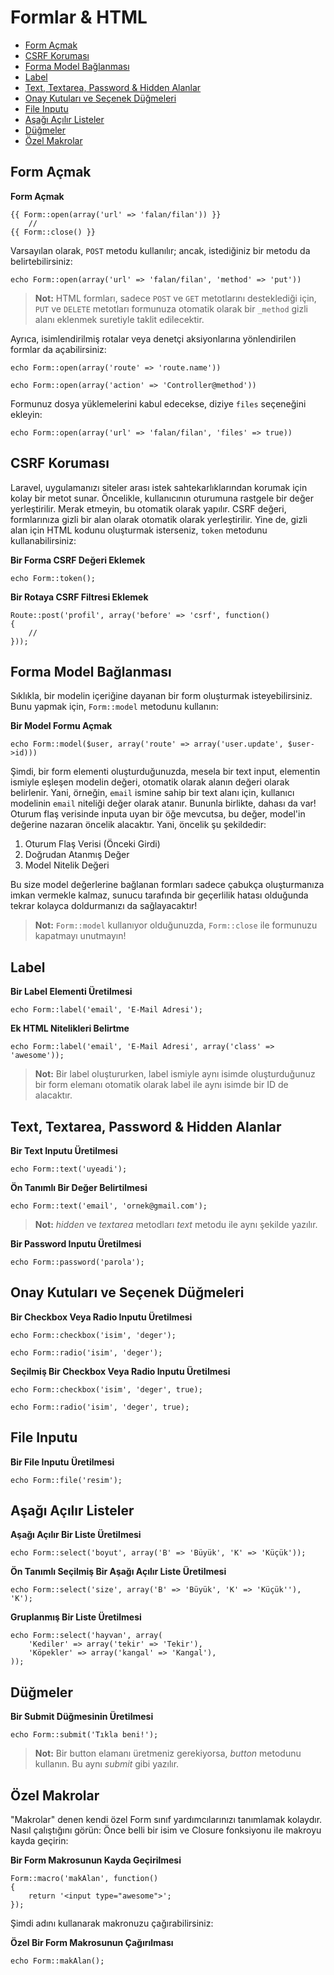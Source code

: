 # Formlar & HTML

- [Form Açmak](#opening-a-form)
- [CSRF Koruması](#csrf-protection)
- [Forma Model Bağlanması](#form-model-binding)
- [Label](#labels)
- [Text, Textarea, Password & Hidden Alanlar](#text)
- [Onay Kutuları ve Seçenek Düğmeleri](#checkboxes-and-radio-buttons)
- [File Inputu](#file-input)
- [Aşağı Açılır Listeler](#drop-down-lists)
- [Düğmeler](#buttons)
- [Özel Makrolar](#custom-macros)

<a name="opening-a-form"></a>
## Form Açmak

**Form Açmak**

	{{ Form::open(array('url' => 'falan/filan')) }}
		//
	{{ Form::close() }}

Varsayılan olarak, `POST` metodu kullanılır; ancak, istediğiniz bir metodu da belirtebilirsiniz:

	echo Form::open(array('url' => 'falan/filan', 'method' => 'put'))

> **Not:** HTML formları, sadece `POST` ve `GET` metotlarını desteklediği için, `PUT` ve `DELETE` metotları formunuza otomatik olarak bir `_method` gizli alanı eklenmek suretiyle taklit edilecektir.

Ayrıca, isimlendirilmiş rotalar veya denetçi aksiyonlarına yönlendirilen formlar da açabilirsiniz:

	echo Form::open(array('route' => 'route.name'))

	echo Form::open(array('action' => 'Controller@method'))

Formunuz dosya yüklemelerini kabul edecekse, diziye `files` seçeneğini ekleyin:

	echo Form::open(array('url' => 'falan/filan', 'files' => true))

<a name="csrf-protection"></a>
## CSRF Koruması

Laravel, uygulamanızı siteler arası istek sahtekarlıklarından korumak için kolay bir metot sunar. Öncelikle, kullanıcının oturumuna rastgele bir değer yerleştirilir. Merak etmeyin, bu otomatik olarak yapılır. CSRF değeri, formlarınıza gizli bir alan olarak otomatik olarak yerleştirilir. Yine de, gizli alan için HTML kodunu oluşturmak isterseniz, `token` metodunu kullanabilirsiniz:

**Bir Forma CSRF Değeri Eklemek**

	echo Form::token();

**Bir Rotaya CSRF Filtresi Eklemek**

	Route::post('profil', array('before' => 'csrf', function()
	{
		//
	}));

<a name="form-model-binding"></a>
## Forma Model Bağlanması

Sıklıkla, bir modelin içeriğine dayanan bir form oluşturmak isteyebilirsiniz. Bunu yapmak için, `Form::model` metodunu kullanın:

**Bir Model Formu Açmak**

	echo Form::model($user, array('route' => array('user.update', $user->id)))

Şimdi, bir form elementi oluşturduğunuzda, mesela bir text input, elementin ismiyle eşleşen modelin değeri, otomatik olarak alanın değeri olarak belirlenir. Yani, örneğin, `email` ismine sahip bir text alanı için, kullanıcı modelinin `email` niteliği değer olarak atanır. Bununla birlikte, dahası da var! Oturum flaş verisinde inputa uyan bir öğe mevcutsa, bu değer, model'in değerine nazaran öncelik alacaktır. Yani, öncelik şu şekildedir:

1. Oturum Flaş Verisi (Önceki Girdi)
2. Doğrudan Atanmış Değer
3. Model Nitelik Değeri

Bu size model değerlerine bağlanan formları sadece çabukça oluşturmanıza imkan vermekle kalmaz, sunucu tarafında bir geçerlilik hatası olduğunda tekrar kolayca doldurmanızı da sağlayacaktır!

> **Not:** `Form::model` kullanıyor olduğunuzda, `Form::close` ile formunuzu kapatmayı unutmayın!

<a name="labels"></a>
## Label

**Bir Label Elementi Üretilmesi**

	echo Form::label('email', 'E-Mail Adresi');

**Ek HTML Nitelikleri Belirtme**

	echo Form::label('email', 'E-Mail Adresi', array('class' => 'awesome'));

> **Not:** Bir label oluştururken, label ismiyle aynı isimde oluşturduğunuz bir form elemanı otomatik olarak label ile aynı isimde bir ID de alacaktır.

<a name="text"></a>
## Text, Textarea, Password & Hidden Alanlar

**Bir Text Inputu Üretilmesi**

	echo Form::text('uyeadi');

**Ön Tanımlı Bir Değer Belirtilmesi**

	echo Form::text('email', 'ornek@gmail.com');

> **Not:** *hidden* ve *textarea* metodları *text* metodu ile aynı şekilde yazılır.

**Bir Password Inputu Üretilmesi**

	echo Form::password('parola');

<a name="checkboxes-and-radio-buttons"></a>
## Onay Kutuları ve Seçenek Düğmeleri

**Bir Checkbox Veya Radio Inputu Üretilmesi**

	echo Form::checkbox('isim', 'deger');
	
	echo Form::radio('isim', 'deger');

**Seçilmiş Bir Checkbox Veya Radio Inputu Üretilmesi**

	echo Form::checkbox('isim', 'deger', true);
	
	echo Form::radio('isim', 'deger', true);

<a name="file-input"></a>
## File Inputu

**Bir File Inputu Üretilmesi**

	echo Form::file('resim');

<a name="drop-down-lists"></a>
## Aşağı Açılır Listeler

**Aşağı Açılır Bir Liste Üretilmesi**

	echo Form::select('boyut', array('B' => 'Büyük', 'K' => 'Küçük'));

**Ön Tanımlı Seçilmiş Bir Aşağı Açılır Liste Üretilmesi**

	echo Form::select('size', array('B' => 'Büyük', 'K' => 'Küçük''), 'K');

**Gruplanmış Bir Liste Üretilmesi**

	echo Form::select('hayvan', array(
		'Kediler' => array('tekir' => 'Tekir'),
		'Köpekler' => array('kangal' => 'Kangal'),
	));

<a name="buttons"></a>
## Düğmeler

**Bir Submit Düğmesinin Üretilmesi**

	echo Form::submit('Tıkla beni!');

> **Not:** Bir button elamanı üretmeniz gerekiyorsa, *button* metodunu kullanın. Bu aynı *submit* gibi yazılır.

<a name="custom-macros"></a>
## Özel Makrolar

"Makrolar" denen kendi özel Form sınıf yardımcılarınızı tanımlamak kolaydır. Nasıl çalıştığını görün: Önce belli bir isim ve Closure fonksiyonu ile makroyu kayda geçirin:

**Bir Form Makrosunun Kayda Geçirilmesi**

	Form::macro('makAlan', function()
	{
		return '<input type="awesome">';
	});

Şimdi adını kullanarak makronuzu çağırabilirsiniz:

**Özel Bir Form Makrosunun Çağırılması**

	echo Form::makAlan();
